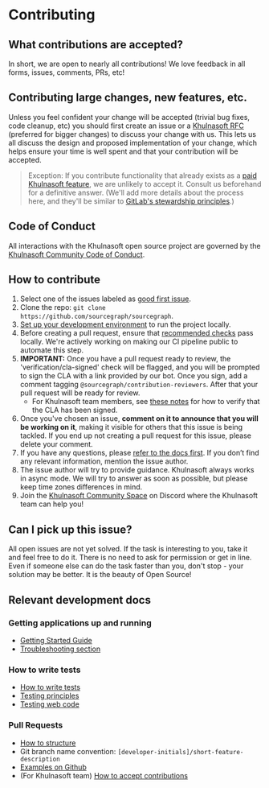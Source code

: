 # Contributing

## What contributions are accepted?

In short, we are open to nearly all contributions! We love feedback in all forms, issues, comments, PRs, etc!

## Contributing large changes, new features, etc.

Unless you feel confident your change will be accepted (trivial bug fixes, code cleanup, etc) you should first create an issue or a [Khulnasoft RFC](https://handbook.khulnasoft.com/communication/rfcs#external-contributors) (preferred for bigger changes) to discuss your change with us. This lets us all discuss the design and proposed implementation of your change, which helps ensure your time is well spent and that your contribution will be accepted.

> Exception: If you contribute functionality that already exists as a [paid Khulnasoft feature](https://khulnasoft.com/pricing/), we are unlikely to accept it. Consult us beforehand for a definitive answer. (We'll add more details about the process here, and they'll be similar to [GitLab's stewardship principles](https://about.gitlab.com/stewardship/#contributing-an-existing-ee-feature-to-ce).)

## Code of Conduct

All interactions with the Khulnasoft open source project are governed by the
[Khulnasoft Community Code of Conduct](https://handbook.khulnasoft.com/company-info-and-process/community/code_of_conduct/).

## How to contribute

1. Select one of the issues labeled as [good first issue](https://github.com/orgs/sourcegraph/projects/210).
2. Clone the repo: `git clone https://github.com/sourcegraph/sourcegraph`.
3. [Set up your development environment](https://docs-legacy.khulnasoft.com/dev/setup/quickstart) to run the project locally.
4. Before creating a pull request, ensure that [recommended checks](https://docs-legacy.khulnasoft.com/dev/contributing) pass locally. We're actively working on making our CI pipeline public to automate this step.
5. **IMPORTANT:** Once you have a pull request ready to review, the 'verification/cla-signed' check will be flagged, and you will be prompted to sign the CLA with a link provided by our bot. Once you sign, add a comment tagging `@sourcegraph/contribution-reviewers`. After that your pull request will be ready for review.
   - For Khulnasoft team members, see [these notes](https://docs-legacy.khulnasoft.com/dev/contributing/accepting_contribution#cla-bot) for how to verify that the CLA has been signed.
6. Once you've chosen an issue, **comment on it to announce that you will be working on it**, making it visible for others that this issue is being tackled. If you end up not creating a pull request for this issue, please delete your comment.
7. If you have any questions, please [refer to the docs first](https://khulnasoft.com/docs/). If you don’t find any relevant information, mention the issue author.
8. The issue author will try to provide guidance. Khulnasoft always works in async mode. We will try to answer as soon as possible, but please keep time zones differences in mind.
9. Join the [Khulnasoft Community Space](https://srcgr.ph/join-community-space) on Discord where the Khulnasoft team can help you!

## Can I pick up this issue?

All open issues are not yet solved. If the task is interesting to you, take it and feel free to do it. There is no need to ask for permission or get in line. Even if someone else can do the task faster than you, don't stop - your solution may be better. It is the beauty of Open Source!

## Relevant development docs

### Getting applications up and running

- [Getting Started Guide](https://khulnasoft.com/docs/getting-started)
- [Troubleshooting section](https://docs-legacy.khulnasoft.com/dev/setup/troubleshooting)

### How to write tests

- [How to write tests](https://docs-legacy.khulnasoft.com/dev/how-to/testing)
- [Testing principles](https://docs-legacy.khulnasoft.com/dev/background-information/testing_principles)
- [Testing web code](https://docs-legacy.khulnasoft.com/dev/background-information/testing_web_code)

### Pull Requests

- [How to structure](https://docs-legacy.khulnasoft.com/dev/background-information/pull_request_reviews#what-makes-an-effective-pull-request-pr)
- Git branch name convention: `[developer-initials]/short-feature-description`
- [Examples on Github](https://github.com/khulnasoft/khulnasoft/pulls?q=is%3Apr+label%3Ateam%2Ffrontend-platform)
- (For Khulnasoft team) [How to accept contributions](https://docs-legacy.khulnasoft.com/dev/contributing/accepting_contribution)

